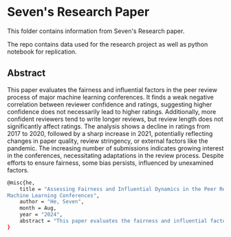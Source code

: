 # Seven's Research Paper

This folder contains information from Seven's Research paper.

The repo contains data used for the research project as well as python notebook for replication.


## Abstract
This paper evaluates the fairness and influential factors in the peer review process of major machine learning conferences. It finds a weak negative correlation between reviewer confidence and ratings, suggesting higher confidence does not necessarily lead to higher ratings. Additionally, more confident reviewers tend to write longer reviews, but review length does not significantly affect ratings. The analysis shows a decline in ratings from 2017 to 2020, followed by a sharp increase in 2021, potentially reflecting changes in paper quality, review stringency, or external factors like the pandemic. The increasing number of submissions indicates growing interest in the conferences, necessitating adaptations in the review process. Despite efforts to ensure fairness, some bias persists, influenced by unexamined factors. 


```bash
@misc{he,
    title = "Assessing Fairness and Influential Dynamics in the Peer Review Process of
Machine Learning Conferences",
    author = "He, Seven",
    month = Aug,
    year = "2024",
    abstract = "This paper evaluates the fairness and influential factors in the peer review process of major machine learning conferences. It finds a weak negative correlation between reviewer confidence and ratings, suggesting higher confidence does not necessarily lead to higher ratings. Additionally, more confident reviewers tend to write longer reviews, but review length does not significantly affect ratings. The analysis shows a decline in ratings from 2017 to 2020, followed by a sharp increase in 2021, potentially reflecting changes in paper quality, review stringency, or external factors like the pandemic. The increasing number of submissions indicates growing interest in the conferences, necessitating adaptations in the review process. Despite efforts to ensure fairness, some bias persists, influenced by unexamined factors. "
}
```
